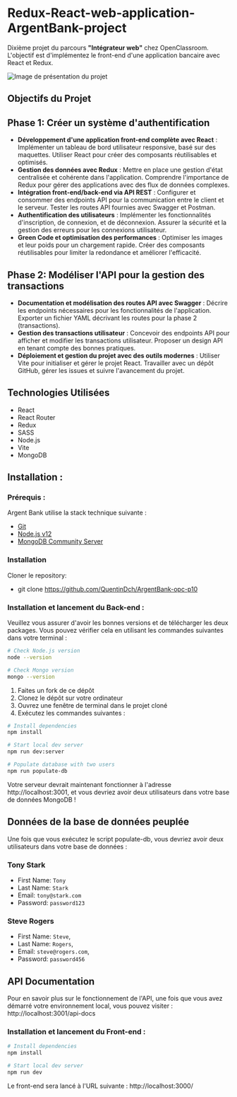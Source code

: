 # Redux-React-web-application-ArgentBank-project

Dixième projet du parcours **"Intégrateur web"** chez OpenClassroom. <br> L'objectif est d'implémentez le front-end d'une application bancaire avec React et Redux.

![Image de présentation du projet](https://github.com/user-attachments/assets/8583cddc-a969-492f-ba4e-6d2d8f57a6e4)

## Objectifs du Projet

## Phase 1: Créer un système d'authentification

- **Développement d'une application front-end complète avec React** : Implémenter un tableau de bord utilisateur responsive, basé sur des maquettes. Utiliser React pour créer des composants réutilisables et optimisés.
- **Gestion des données avec Redux** : Mettre en place une gestion d'état centralisée et cohérente dans l'application. Comprendre l'importance de Redux pour gérer des applications avec des flux de données complexes.
- **Intégration front-end/back-end via API REST** : Configurer et consommer des endpoints API pour la communication entre le client et le serveur. Tester les routes API fournies avec Swagger et Postman.
- **Authentification des utilisateurs** : Implémenter les fonctionnalités d'inscription, de connexion, et de déconnexion. Assurer la sécurité et la gestion des erreurs pour les connexions utilisateur.
- **Green Code et optimisation des performances** : Optimiser les images et leur poids pour un chargement rapide. Créer des composants réutilisables pour limiter la redondance et améliorer l'efficacité.

## Phase 2: Modéliser l'API pour la gestion des transactions

- **Documentation et modélisation des routes API avec Swagger** : Décrire les endpoints nécessaires pour les fonctionnalités de l'application. Exporter un fichier YAML décrivant les routes pour la phase 2 (transactions).
- **Gestion des transactions utilisateur** : Concevoir des endpoints API pour afficher et modifier les transactions utilisateur. Proposer un design API en tenant compte des bonnes pratiques.
- **Déploiement et gestion du projet avec des outils modernes** : Utiliser Vite pour initialiser et gérer le projet React. Travailler avec un dépôt GitHub, gérer les issues et suivre l'avancement du projet.

## Technologies Utilisées

- React
- React Router
- Redux
- SASS
- Node.js
- Vite
- MongoDB

## Installation :

### Prérequis :

Argent Bank utilise la stack technique suivante :

- [Git](https://git-scm.com)
- [Node.js v12](https://nodejs.org/en/)
- [MongoDB Community Server](https://www.mongodb.com/try/download/community)

### Installation

Cloner le repository:

- git clone https://github.com/QuentinDch/ArgentBank-opc-p10

### Installation et lancement du Back-end :

Veuillez vous assurer d'avoir les bonnes versions et de télécharger les deux packages. Vous pouvez vérifier cela en utilisant les commandes suivantes dans votre terminal :

```bash
# Check Node.js version
node --version

# Check Mongo version
mongo --version
```

1. Faites un fork de ce dépôt
1. Clonez le dépôt sur votre ordinateur
1. Ouvrez une fenêtre de terminal dans le projet cloné
1. Exécutez les commandes suivantes :

```bash
# Install dependencies
npm install

# Start local dev server
npm run dev:server

# Populate database with two users
npm run populate-db
```

Votre serveur devrait maintenant fonctionner à l'adresse http://localhost:3001, et vous devriez avoir deux utilisateurs dans votre base de données MongoDB !

## Données de la base de données peuplée

Une fois que vous exécutez le script populate-db, vous devriez avoir deux utilisateurs dans votre base de données :

### Tony Stark

- First Name: `Tony`
- Last Name: `Stark`
- Email: `tony@stark.com`
- Password: `password123`

### Steve Rogers

- First Name: `Steve`,
- Last Name: `Rogers`,
- Email: `steve@rogers.com`,
- Password: `password456`

## API Documentation

Pour en savoir plus sur le fonctionnement de l'API, une fois que vous avez démarré votre environnement local, vous pouvez visiter : http://localhost:3001/api-docs

### Installation et lancement du Front-end :

```bash
# Install dependencies
npm install

# Start local dev server
npm run dev
```

Le front-end sera lancé à l'URL suivante : http://localhost:3000/
